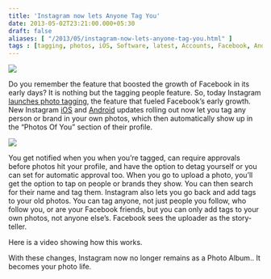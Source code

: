 ```yaml
---
title: 'Instagram now lets Anyone Tag You'
date: 2013-05-02T23:21:00.000+05:30
draft: false
aliases: [ "/2013/05/instagram-now-lets-anyone-tag-you.html" ]
tags : [tagging, photos, iOS, Software, latest, Accounts, Facebook, Android, Instagram, News]
---
```


[![](https://1.bp.blogspot.com/-6VdG08Y48t8/UYKmXsvKAlI/AAAAAAAABM0/1hpVzZ02iYs/s640/instagram.jpeg)](https://1.bp.blogspot.com/-6VdG08Y48t8/UYKmXsvKAlI/AAAAAAAABM0/1hpVzZ02iYs/s1600/instagram.jpeg)

  
Do you remember the feature that boosted the growth of Facebook in its early days? It is nothing but the tagging people feature. So, today Instagram [launches photo tagging](https://blog.instagram.com/post/49445004952/photosofyou), the feature that fueled Facebook’s early growth. New Instagram [iOS](httpss://itunes.apple.com/us/app/instagram/id389801252?mt=8) and [Android](httpss://play.google.com/store/apps/details?id=com.instagram.android&hl=en) updates rolling out now let you tag any person or brand in your own photos, which then automatically show up in the “Photos Of You” section of their profile.

  

[![](https://4.bp.blogspot.com/-JU-zyQv9PsA/UYKnDOWxh7I/AAAAAAAABM8/rLh7iCmynG4/s400/square+tagging.jpg)](https://4.bp.blogspot.com/-JU-zyQv9PsA/UYKnDOWxh7I/AAAAAAAABM8/rLh7iCmynG4/s1600/square+tagging.jpg)

  

You get notified when you when you’re tagged, can require approvals before photos hit your profile, and have the option to detag yourself or you can set for automatic approval too. When you go to upload a photo, you’ll get the option to tap on people or brands they show. You can then search for their name and tag them. Instagram also lets you go back and add tags to your old photos. You can tag anyone, not just people you follow, who follow you, or are your Facebook friends, but you can only add tags to your own photos, not anyone else’s. Facebook sees the uploader as the story-teller.

  

Here is a video showing how this works.

  

  

With these changes, Instagram now no longer remains as a Photo Album.. It becomes your photo life.